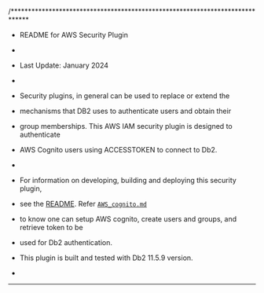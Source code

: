 /*****************************************************************************
* README for AWS Security Plugin
*
* Last Update: January 2024
*
* Security plugins, in general can be used to replace  or extend the
* mechanisms that DB2 uses to authenticate users and obtain their
* group memberships. This AWS IAM security plugin is designed to authenticate
* AWS Cognito users using ACCESSTOKEN to connect to Db2.
*
* For information on developing, building and deploying this security plugin, 
* see the [README](db2-aws-iam/README.md). Refer [`AWS_cognito.md`](AWS_cognito.md)
* to know one can setup AWS cognito, create users and groups, and retrieve token to be 
* used for Db2 authentication.

* This plugin is built and tested with Db2 11.5.9 version.
*
*****************************************************************************

